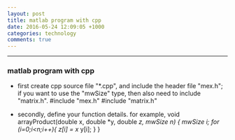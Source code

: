 ```yaml
---
layout: post
title: matlab program with cpp
date: 2016-05-24 12:09:05 +1000 
categories: technology
comments: true
---
```


----------
### matlab program with cpp ###
- first create cpp source file "*.cpp", and include the header file "mex.h"; if you want to use the "mwSize" type, then also need to include "matrix.h".
    #include "mex.h"
    #include "matrix.h"

- secondly, define your function details. for example,
    void arrayProduct(double x, double *y, double *z, mwSize  n)
    {
    mwSize  i;
    for (i=0;i<n;i++){
    z[i] = x* y[i];
    }
    }